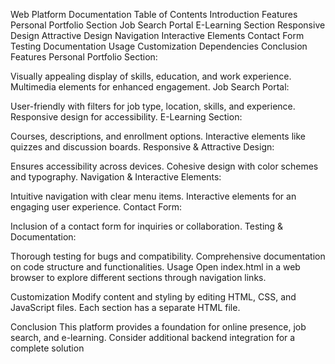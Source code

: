 Web Platform Documentation
Table of Contents
Introduction
Features
Personal Portfolio Section
Job Search Portal
E-Learning Section
Responsive Design
Attractive Design
Navigation
Interactive Elements
Contact Form
Testing
Documentation
Usage
Customization
Dependencies
Conclusion
Features
Personal Portfolio Section:

Visually appealing display of skills, education, and work experience.
Multimedia elements for enhanced engagement.
Job Search Portal:

User-friendly with filters for job type, location, skills, and experience.
Responsive design for accessibility.
E-Learning Section:

Courses, descriptions, and enrollment options.
Interactive elements like quizzes and discussion boards.
Responsive & Attractive Design:

Ensures accessibility across devices.
Cohesive design with color schemes and typography.
Navigation & Interactive Elements:

Intuitive navigation with clear menu items.
Interactive elements for an engaging user experience.
Contact Form:

Inclusion of a contact form for inquiries or collaboration.
Testing & Documentation:

Thorough testing for bugs and compatibility.
Comprehensive documentation on code structure and functionalities.
Usage
Open index.html in a web browser to explore different sections through navigation links.

Customization
Modify content and styling by editing HTML, CSS, and JavaScript files. Each section has a separate HTML file.

Conclusion
This platform provides a foundation for online presence, job search, and e-learning. Consider additional backend integration for a complete solution
